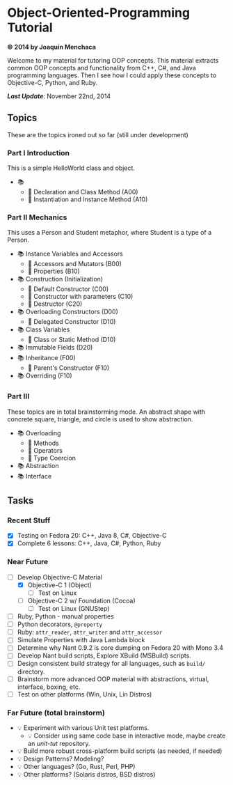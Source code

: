 # Object-Oriented-Programming Tutorial
**© 2014 by Joaquín Menchaca**

Welcome to my material for tutoring OOP concepts.  This material extracts common OOP concepts and functionality from C++, C#, and Java programming languages.  Then I see how I could apply these concepts to Objective-C, Python, and Ruby.

***Last Update***: November 22nd, 2014

## Topics

These are the topics ironed out so far (still under development)

### Part I  Introduction

This is a simple HelloWorld class and object.

* :books:
  * :green_book: Declaration and Class Method (A00)
  * :green_book: Instantiation and Instance Method (A10)

### Part II Mechanics

This uses a Person and Student metaphor, where Student is a type of a Person.

* :books: Instance Variables and Accessors
  * :green_book: Accessors and Mutators (B00)
  * :green_book: Properties (B10)
* :books: Construction (Initialization)
   * :green_book: Default Constructor (C00)
   * :green_book: Constructor with parameters (C10)
   * :green_book: Destructor (C20)
* :books: Overloading Constructors (D00)
   * :green_book: Delegated Constructor (D10)
* :books: Class Variables
   * :green_book: Class or Static Method (D10)
* :books: Immutable Fields (D20)
* :books: Inheritance (F00)
  * :green_book: Parent's Constructor (F10)
* :books: Overriding (F10)

### Part III

These topics are in total brainstorming mode.  An abstract shape with concrete square, triangle, and circle is used to show abstraction.

* :books: Overloading
   * :green_book: Methods
   * :green_book: Operators
   * :green_book: Type Coercion
* :books: Abstraction
* :books: Interface

## Tasks

### Recent Stuff

* [x] Testing on Fedora 20: C++, Java 8, C#, Objective-C
* [x] Complete 6 lessons: C++, Java, C#, Python, Ruby

### Near Future

* [ ] Develop Objective-C Material
  * [x] Objective-C 1 (Object)
    * [ ] Test on Linux
  * [ ] Objective-C 2 w/ Foundation (Cocoa)
    * [ ] Test on Linux (GNUStep)
* [ ] Ruby, Python - manual properties
* [ ] Python decorators, `@property`
* [ ] Ruby: `attr_reader`, `attr_writer` and `attr_accessor`
* [ ] Simulate Properties with Java Lambda block
* [ ] Determine why Nant 0.9.2 is core dumping on Fedora 20 with Mono 3.4
* [ ] Develop Nant build scripts, Explore XBuild (MSBuild) scripts.
* [ ] Design consistent build strategy for all languages, such as `build/` directory.
* [ ] Brainstorm more advanced OOP material with abstractions, virtual, interface, boxing, etc.
* [ ] Test on other platforms (Win, Unix, Lin Distros)

### Far Future (total brainstorm)

* :bulb: Experiment with various Unit test platforms.
  * :bulb: Consider using same code base in interactive mode, maybe create an *unit-tut* repository.
* :bulb: Build more robust cross-platform build scripts (as needed, if needed)
* :bulb: Design Patterns? Modeling?
* :bulb: Other languages? (Go, Rust, Perl, PHP)
* :bulb: Other platforms? (Solaris distros, BSD distros)
